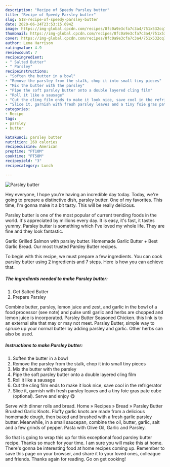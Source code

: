 ```yaml
---
description: "Recipe of Speedy Parsley butter"
title: "Recipe of Speedy Parsley butter"
slug: 518-recipe-of-speedy-parsley-butter
date: 2020-06-24T23:53:15.694Z
image: https://img-global.cpcdn.com/recipes/8fc0a9e3cfa7c3a4/751x532cq70/parsley-butter-recipe-main-photo.jpg
thumbnail: https://img-global.cpcdn.com/recipes/8fc0a9e3cfa7c3a4/751x532cq70/parsley-butter-recipe-main-photo.jpg
cover: https://img-global.cpcdn.com/recipes/8fc0a9e3cfa7c3a4/751x532cq70/parsley-butter-recipe-main-photo.jpg
author: Lena Harrison
ratingvalue: 4.9
reviewcount: 7
recipeingredient:
- " Salted Butter"
- " Parsley"
recipeinstructions:
- "Soften the butter in a bowl"
- "Remove the parsley from the stalk, chop it into small tiny pieces"
- "Mix the butter with the parsley"
- "Pipe the soft parsley butter onto a double layered cling film"
- "Roll it like a sausage"
- "Cut the cling film ends to make it look nice, save cool in the refrigerator"
- "Slice it, garnish with fresh parsley leaves and a tiny foie gras pate cube (optional). Serve and enjoy 😋"
categories:
- Recipe
tags:
- parsley
- butter

katakunci: parsley butter 
nutrition: 260 calories
recipecuisine: American
preptime: "PT10M"
cooktime: "PT58M"
recipeyield: "3"
recipecategory: Lunch

---
```



![Parsley butter](https://img-global.cpcdn.com/recipes/8fc0a9e3cfa7c3a4/751x532cq70/parsley-butter-recipe-main-photo.jpg)

Hey everyone, I hope you're having an incredible day today. Today, we're going to prepare a distinctive dish, parsley butter. One of my favorites. This time, I'm gonna make it a bit tasty. This will be really delicious.

Parsley butter is one of the most popular of current trending foods in the world. It's appreciated by millions every day. It is easy, it's fast, it tastes yummy. Parsley butter is something which I've loved my whole life. They are fine and they look fantastic.

Garlic Grilled Salmon with parsley butter. Homemade Garlic Butter + Best Garlic Bread. Our most trusted Parsley Butter recipes.


To begin with this recipe, we must prepare a few ingredients. You can cook parsley butter using 2 ingredients and 7 steps. Here is how you can achieve that.

<!--inarticleads1-->

##### The ingredients needed to make Parsley butter:

1. Get  Salted Butter
1. Prepare  Parsley


Combine butter, parsley, lemon juice and zest, and garlic in the bowl of a food processor (see note) and pulse until garlic and herbs are chopped and lemon juice is incorporated. Parsley Butter Seasoned Chicken. this link is to an external site that may or may not meet. Parsley Butter, simple way to spruce up your normal butter by adding parsley and garlic. Other herbs can also be used. 

<!--inarticleads2-->

##### Instructions to make Parsley butter:

1. Soften the butter in a bowl
1. Remove the parsley from the stalk, chop it into small tiny pieces
1. Mix the butter with the parsley
1. Pipe the soft parsley butter onto a double layered cling film
1. Roll it like a sausage
1. Cut the cling film ends to make it look nice, save cool in the refrigerator
1. Slice it, garnish with fresh parsley leaves and a tiny foie gras pate cube (optional). Serve and enjoy 😋


Serve with dinner rolls and bread. Home » Recipes » Bread » Parsley Butter Brushed Garlic Knots. Fluffy garlic knots are made from a delicious homemade dough, then baked and brushed with a fresh garlic parsley butter. Meanwhile, in a small saucepan, combine the oil, butter, garlic, salt and a few grinds of pepper. Pasta with Olive Oil, Garlic and Parsley. 

So that is going to wrap this up for this exceptional food parsley butter recipe. Thanks so much for your time. I am sure you will make this at home. There's gonna be interesting food at home recipes coming up. Remember to save this page on your browser, and share it to your loved ones, colleague and friends. Thanks again for reading. Go on get cooking!
